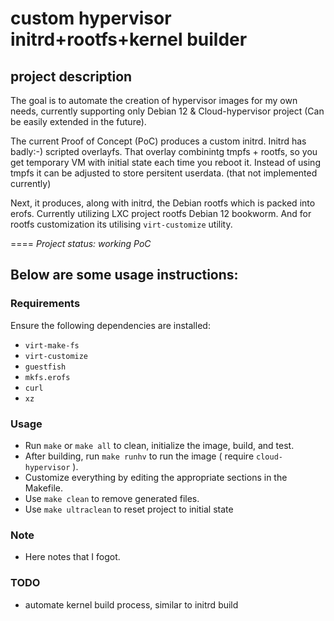 # custom hypervisor initrd+rootfs+kernel builder

## project description

The goal is to automate the creation of hypervisor images for my own needs, currently supporting only Debian 12 & Cloud-hypervisor project (Can be easily extended in the future).

The current Proof of Concept (PoC) produces a custom initrd. Initrd has badly:-) scripted overlayfs.
That overlay combinintg tmpfs + rootfs, so you get temporary VM with initial state each time you reboot it.
Instead of using tmpfs it can be adjusted to store persitent userdata. (that not implemented currently) 

Next, it produces, along with initrd, the Debian rootfs which is packed into erofs. 
Currently utilizing LXC project rootfs Debian 12 bookworm.
And for rootfs customization its utilising `virt-customize` utility.

====
*Project status: working PoC*



## Below are some usage instructions:

### Requirements
Ensure the following dependencies are installed:
- `virt-make-fs`
- `virt-customize`
- `guestfish`
- `mkfs.erofs`
- `curl`
- `xz`

### Usage
- Run `make` or `make all` to clean, initialize the image, build, and test.
- After building, run `make runhv` to run the image ( require `cloud-hypervisor` ).
- Customize everything by editing the appropriate sections in the Makefile.
- Use `make clean` to remove generated files.
- Use `make ultraclean` to reset project to initial state

### Note
- Here notes that I fogot.

### TODO

- automate kernel build process, similar to initrd build
